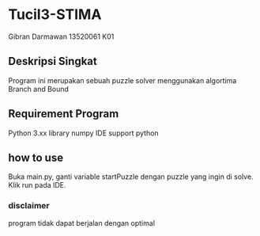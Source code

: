 # Tucil3-STIMA

Gibran Darmawan
13520061
K01

## Deskripsi Singkat

Program ini merupakan sebuah puzzle solver menggunakan algortima Branch and Bound

## Requirement Program

Python 3.xx 
library numpy
IDE support python

## how to use

Buka main.py, ganti variable startPuzzle dengan puzzle yang ingin di solve. Klik run pada IDE.

### disclaimer
program tidak dapat berjalan dengan optimal
